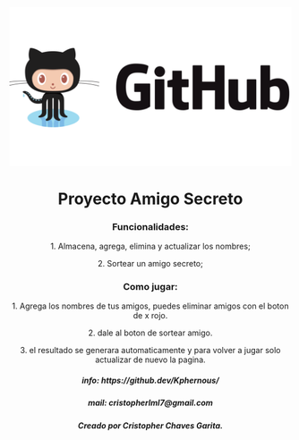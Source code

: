 ![GitHub Logo](https://github.com/Kphernous/Amigo-Secreto/blob/main/assets/readmepic.jpg)
<div align="center">
  <h1> Proyecto Amigo Secreto
  </h1>
    <p>
    </p>

  <h3>Funcionalidades:</h3>

  <p>1. Almacena, agrega, elimina y actualizar los nombres;

  <p>2. Sortear un amigo secreto;</p>

  <h3>Como jugar:</h3>

  <p>1. Agrega los nombres de tus amigos, puedes eliminar amigos con el boton de x rojo.</p>

  <p>2. dale al boton de sortear amigo.</p>

  <p>3. el resultado se generara automaticamente y para volver a jugar solo actualizar de nuevo la pagina.</p>

  <h5>info: https://github.dev/Kphernous/<h5>

  <h5>mail: cristopherlml7@gmail.com<h5>

  <h5>Creado por Cristopher Chaves Garita.</h5>
</div>
